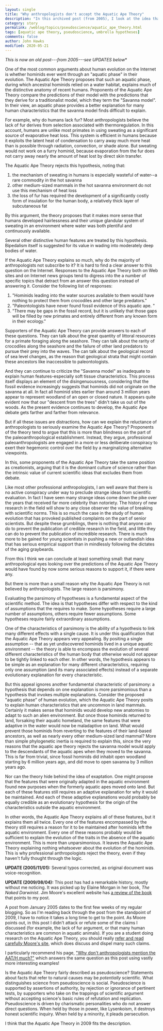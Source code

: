 ```yaml
---
layout: single
title: "Why anthropologists don't accept the Aquatic Ape Theory"
description: "In this archived post (from 2005), I look at the idea that humans evolved from apes that had semi-aquatic adaptations."
category: story
permalink: /weblog/topics/pseudoscience/aquatic_ape_theory.html
tags: [aquatic ape theory, pseudoscience, umbrella hypotheses]
comments: false
author: John Hawks
modified: 2020-05-21
---
```


*This is now an old post---from 2005---see UPDATES below**


One of the most common arguments about human evolution on the Internet is whether hominids ever went through an "aquatic phase" in their evolution.  The Aquatic Ape Theory proposes that such an aquatic phase, during which ancestral hominids relied on a water habitat, explains much of the distinctive anatomy of recent humans.  Proponents of the Aquatic Ape Theory compare the predictions of their model with the predictions that they derive for a traditionalist model, which they term the "Savanna model".  In their view, an aquatic phase provides a better explanation for many human characteristics that the savanna model finds difficult to explain.



For example, why do humans lack fur? Most anthropologists believe the lack of fur derives from selection associated with thermoregulation.  In this account, humans are unlike most primates in using sweating as a significant source of evaporative heat loss.  This system is efficient in humans because it exploits the latent heat of condensation to carry away much more heat than is possible through radiation, convection, or shade alone.  But sweating would not work on a furry hominid, because evaporation from the fur does not carry away nearly the amount of heat lost by direct skin transfer.



The Aquatic Ape Theory rejects this hypothesis, noting that:


<ol>
<li> the mechanism of sweating in humans is especially wasteful of water--a rare commodity in the hot savanna </li>
<li> other medium-sized mammals in the hot savanna environment do not use this mechanism of heat loss </li>
<li> the loss of fur has required the development of a significantly costly form of insulation for the human body, a relatively thick layer of subcutaneous fat </li>
</ol>


By this argument, the theory proposes that it makes more sense that humans developed hairlessness and their unique glandular system of sweating in an environment where water was both plentiful and continuously available.



Several other distinctive human features are treated by this hypothesis.  Bipedalism itself is suggested for its value in wading into moderately deep bodies of water.



If the Aquatic Ape Theory explains so much, why do the majority of anthropologists not subscribe to it? It is hard to find a clear answer to this question on the Internet.  Responses to the Aquatic Ape Theory both on Web sites and on Internet news groups tend to digress into the a number of specific topics that detract from an answer this question instead of answering it.  Consider the following list of responses:


<ol>
<li> "Hominids leading into the water sources available to them would have nothing to protect them from crocodiles and other large predators." </li>

<li>  "Paleontologists have never found fossil evidence of this aquatic ape. " </li>

<li>  "There may be gaps in the fossil record, but it is unlikely that those gaps will be filled by new primates and entirely different from any known form in their ecology." </li>
</ol>


Supporters of the Aquatic Ape Theory can provide answers to each of these questions.  They can talk about the great quantity of littoral resources for a primate foraging along the seashore.  They can talk about the rarity of crocodiles along the seashore and the failure of other land predators to pursue their prey into the waves.  The can talk about the geological record of sea level changes, as the reason that geological strata that might contain these ancestors like inaccessible to paleontologists.



And they can continue to criticize the "Savanna model" as inadequate to explain human features-especially soft tissue characteristics.  This process itself displays an element of the disingenuousness, considering that the fossil evidence increasingly suggests that hominids did not originate on the savanna at all.  In fact all hominid sites earlier than around 3 million years appear to represent woodland of an open or closed nature.  It appears quite evident now that our "descent from the trees" didn't take us out of the woods.  As the present evidence continues to develop, the Aquatic Ape debate gets farther and farther from relevance.



But if all these issues are distractions, how can we explain the reluctance of anthropologists to seriously examine the Aquatic Ape Theory? Proponents of the theory tend to argue that this is more than blindness on the part of the paleoanthropological establishment. Instead, they argue, professional paleoanthropologists are engaged in a more or less deliberate conspiracy to exert their hegemonic control over the field by a marginalizing alternative viewpoints.



In this, some proponents of the Aquatic Ape Theory take the same position as creationists, arguing that it is the dominant culture of science rather than the intrinsic value of current scientific ideas that excludes them from debate.



Like most other professional anthropologists, I am well aware that there is no active conspiracy under way to preclude strange ideas from scientific evaluation.  In fact I have seen many strange ideas come down the pike over the years that received far more celebrity than notoriety.  The history of new research in the field will show to any close observer the value of breaking with scientific norms.  This is so much the case in the study of human evolution that has provoked published complaints on the part of senior scientists.  But despite these grumblings, there is nothing that anyone can do to prevent the publication of credible research in the field, and little they can do to prevent the publication of incredible research.  There is much more to be gained for young scientists in pushing a new or outlandish idea that has serious empirical support than in mindlessly following the dictates of the aging graybeards.



From this I think we can conclude at least something small: that many anthropological eyes looking over the predictions of the Aquatic Ape Theory would have found by now some serious reasons to support it, if there were any.



But there is more than a small reason why the Aquatic Ape Theory is not believed by anthropologists.  The large reason is parsimony.



Evaluating the parsimony of hypotheses is a fundamental aspect of the scientific method.  The idea is that hypotheses differ with respect to the kind of assumptions that the requires to make.  Some hypotheses require a large number of assumptions, others require fewer assumptions.  Some hypotheses require fairly extraordinary assumptions.



One of the characteristics of parsimony is the ability of a hypothesis to link many different effects with a single cause.  It is under this qualification that the Aquatic Ape Theory appears very appealing.  By positing a single assumption -- that as yet undiscovered hominids lived in a unique aquatic environment -- the theory is able to encompass the evolution of several different characteristics of the human body that otherwise would not appear to be tightly linked to each other.  In other words, the hypothesis appears to be simple as an explanation for many different characteristics, requiring only one assumption (and its many associated effects) instead of a separate evolutionary explanation for every characteristic.



But this appeal ignores another fundamental characteristic of parsimony: a hypothesis that depends on one explanation is more parsimonious than a hypothesis that invokes multiple explanations.  Consider the proposed "aquatic phase" of human evolution, which the Aquatic Ape Theory posits to explain human characteristics that are uncommon in land mammals.  Certainly it makes sense that hominids would develop new anatomies to adapt to such an alien environment.  But once those hominids returned to land, forsaking their aquatic homeland, the same features that were adaptive in the water would now be maladaptive on land.  What would prevent those hominids from reverting to the features of their land-based ancestors, as well as nearly every other medium-sized land mammal? More than simple phylogenetic inertia is required to explain this, since the very reasons that the aquatic ape theory rejects the savanna model would apply to the descendants of the aquatic apes when they moved to the savanna. This is far from trivial, since fossil hominids did inhabit open woodland starting by 6 million years ago, and did move to open savanna by 3 million years ago.



Nor can the theory hide behind the idea of exaptation. One might propose that the features that were originally adapted in the aquatic environment found new purposes when the formerly aquatic apes moved onto land.  But each of these features still requires an adaptive explanation for why it would be maintained. And each of these adaptive explanations would probably be equally credible as an evolutionary hypothesis for the origin of the characteristics outside the aquatic environment.



In other words, the Aquatic Ape Theory explains all of these features, but it explains them all twice.  Every one of the features encompassed by the theory still requires a reason for it to be maintained after hominids left the aquatic environment.  Every one of these reasons probably would be sufficient to explain the evolution of the traits in the absence of the aquatic environment.  This is more than unparsimonious.  It leaves the Aquatic Ape Theory explaining nothing whatsoever about the evolution of the hominids.  This is why professional anthropologists reject the theory, even if they haven't fully thought through the logic.


<b>UPDATE (2005/11/01):</b> Several typos corrected, as original document was voice-recognition.


<b>UPDATE (2009/08/04):</b> This post has had a remarkable history, mostly without me noticing. It was picked up by Elaine Morgan in her book, <i>The Naked Darwinist</i>. Jim Moore's excellent website has <a href="http://www.aquaticape.org/NakedDarwinistReview.html">a review of the book</a> that points to my post.

A post from January 2005 dates to the first few weeks of my regular blogging. So as I'm reading back through the post from the standpoint of 2009, I have to notice it takes a long time to get to the point. As Moore points out, in this post I didn't attack or refute some of the claims I discussed (for example, the lack of fur argument, or that many human characteristics are common in aquatic animals). If you are a student doing research on the Aquatic Ape Theory, you should really <a href="http://www.aquaticape.org">refer and read carefully Moore's site</a>, which does discuss and dispel many such claims.

I particularly recommend his page, <a href="http://www.aquaticape.org/whyanthro.html">"Why don't anthropologists mention the AAT/H much?"</a> which answers the same question as this post using vastly more interesting examples!

Is the Aquatic Ape Theory fairly described as pseudoscience? Statements about facts that refer to natural causes may be <i>potentially</i> scientific. What distinguishes science from pseudoscience is social. Pseudoscience is supported by assertions of authority, by rejection or ignorance of pertinent tests, by supporters who take on the trappings of scientific argument without accepting science's basic rules of refutation and replication. Pseudoscience is driven by charismatic personalities who do not answer direct questions. When held by those in power, like Lysenkoism, it destroys honest scientific inquiry. When held by a minority, it pleads persecution.


I think that the Aquatic Ape Theory in 2009 fits the description.


